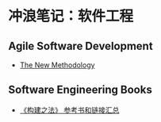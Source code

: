 # 冲浪笔记：软件工程

## Agile Software Development

- [The New Methodology][a1]

  [a1]: https://www.martinfowler.com/articles/newMethodology.html

## Software Engineering Books

- [《构建之法》 参考书和链接汇总][b1]

  [b1]: https://www.cnblogs.com/xinz/p/4470424.html
